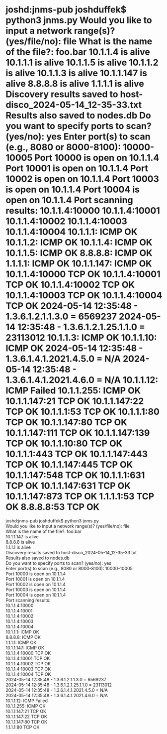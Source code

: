
joshd:jnms-pub joshduffek$ python3 jnms.py
Would you like to input a network range(s)? (yes/file/no): file
What is the name of the file?: foo.bar
10.1.1.4 is alive
10.1.1.1 is alive
10.1.1.5 is alive
10.1.1.2 is alive
10.1.1.3 is alive
10.1.1.147 is alive
8.8.8.8 is alive
1.1.1.1 is alive
Discovery results saved to host-disco_2024-05-14_12-35-33.txt
Results also saved to nodes.db
Do you want to specify ports to scan? (yes/no): yes
Enter port(s) to scan (e.g., 8080 or 8000-8100): 10000-10005
Port 10000 is open on 10.1.1.4
Port 10001 is open on 10.1.1.4
Port 10002 is open on 10.1.1.4
Port 10003 is open on 10.1.1.4
Port 10004 is open on 10.1.1.4
Port scanning results:
10.1.1.4:10000
10.1.1.4:10001
10.1.1.4:10002
10.1.1.4:10003
10.1.1.4:10004
10.1.1.1: ICMP OK
10.1.1.2: ICMP OK
10.1.1.4: ICMP OK
10.1.1.5: ICMP OK
8.8.8.8: ICMP OK
1.1.1.1: ICMP OK
10.1.1.147: ICMP OK
10.1.1.4:10000 TCP OK
10.1.1.4:10001 TCP OK
10.1.1.4:10002 TCP OK
10.1.1.4:10003 TCP OK
10.1.1.4:10004 TCP OK
2024-05-14 12:35:48 - 1.3.6.1.2.1.1.3.0 = 6569237
2024-05-14 12:35:48 - 1.3.6.1.2.1.25.1.1.0 = 23113012
10.1.1.3: ICMP OK
10.1.1.10: ICMP OK
2024-05-14 12:35:48 - 1.3.6.1.4.1.2021.4.5.0 = N/A
2024-05-14 12:35:48 - 1.3.6.1.4.1.2021.4.6.0 = N/A
10.1.1.12: ICMP Failed
10.1.1.255: ICMP OK
10.1.1.147:21 TCP OK
10.1.1.147:22 TCP OK
10.1.1.1:53 TCP OK
10.1.1.1:80 TCP OK
10.1.1.147:80 TCP OK
10.1.1.147:111 TCP OK
10.1.1.147:139 TCP OK
10.1.1.10:80 TCP OK
10.1.1.1:443 TCP OK
10.1.1.147:443 TCP OK
10.1.1.147:445 TCP OK
10.1.1.147:548 TCP OK
10.1.1.1:631 TCP OK
10.1.1.147:631 TCP OK
10.1.1.147:873 TCP OK
1.1.1.1:53 TCP OK
8.8.8.8:53 TCP OK
=======
joshd:jnms-pub joshduffek$ python3 jnms.py<br>
Would you like to input a network range(s)? (yes/file/no): file<br>
What is the name of the file?: foo.bar<br>
10.1.1.147 is alive<br>
8.8.8.8 is alive<br>
1.1.1.1 is alive<br>
Discovery results saved to host-disco_2024-05-14_12-35-33.txt<br>
Results also saved to nodes.db<br>
Do you want to specify ports to scan? (yes/no): yes<br>
Enter port(s) to scan (e.g., 8080 or 8000-8100): 10000-10005<br>
Port 10000 is open on 10.1.1.4<br>
Port 10001 is open on 10.1.1.4<br>
Port 10002 is open on 10.1.1.4<br>
Port 10003 is open on 10.1.1.4<br>
Port 10004 is open on 10.1.1.4<br>
Port scanning results:<br>
10.1.1.4:10000<br>
10.1.1.4:10001<br>
10.1.1.4:10002<br>
10.1.1.4:10003<br>
10.1.1.4:10004<br>
10.1.1.1: ICMP OK<br>
8.8.8.8: ICMP OK<br>
1.1.1.1: ICMP OK<br>
10.1.1.147: ICMP OK<br>
10.1.1.4:10000 TCP OK<br>
10.1.1.4:10001 TCP OK<br>
10.1.1.4:10002 TCP OK<br>
10.1.1.4:10003 TCP OK<br>
10.1.1.4:10004 TCP OK<br>
2024-05-14 12:35:48 - 1.3.6.1.2.1.1.3.0 = 6569237<br>
2024-05-14 12:35:48 - 1.3.6.1.2.1.25.1.1.0 = 23113012<br>
2024-05-14 12:35:48 - 1.3.6.1.4.1.2021.4.5.0 = N/A<br>
2024-05-14 12:35:48 - 1.3.6.1.4.1.2021.4.6.0 = N/A<br>
10.1.1.12: ICMP Failed <br>
10.1.1.255: ICMP OK<br>
10.1.1.147:21 TCP OK<br>
10.1.1.147:22 TCP OK<br>
10.1.1.147:80 TCP OK<br>
1.1.1.1:80 TCP OK<br>

